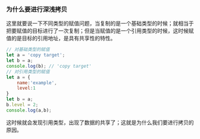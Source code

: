 ### 为什么要进行深浅拷贝
这里就要说一下不同类型的赋值问题，当复制的是一个基础类型的时候；就相当于把要赋值的目标进行了一次复制；但是当赋值的是一个引用类型的时候，这时候赋值的是目标的引用地址，是具有共享性的特性。
```js
// 对基础类型的赋值
let a = 'copy target';
let b = a;
console.log(b); // 'copy target'
// 对引用类型的赋值
let a = {
    name:'example',
    level:1
}
let b = a;
b.level = 2;
console.log(a,b); 
```
这时候就会发现引用类型，出现了数据的共享了；这就是为什么我们要进行拷贝的原因。